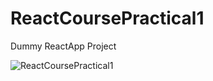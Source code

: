 # ReactCoursePractical1
Dummy ReactApp Project

![ReactCoursePractical1](https://user-images.githubusercontent.com/41836849/152981025-d46d1a82-4ea8-4c3e-8a08-3c388dceefd4.png)

